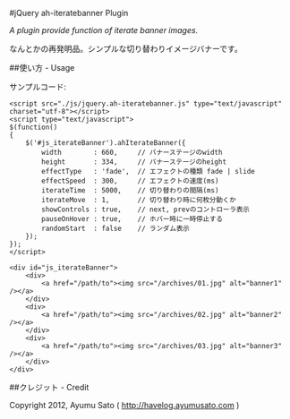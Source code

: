 #jQuery ah-iteratebanner Plugin

*A plugin provide function of iterate banner images.*

なんとかの再発明品。シンプルな切り替わりイメージバナーです。

##使い方 - Usage

サンプルコード:

    <script src="./js/jquery.ah-iteratebanner.js" type="text/javascript" charset="utf-8"></script>
    <script type="text/javascript">
    $(function()
    {
        $('#js_iterateBanner').ahIterateBanner({
            width        : 660,     // バナーステージのwidth
            height       : 334,     // バナーステージのheight
            effectType   : 'fade',  // エフェクトの種類 fade | slide
            effectSpeed  : 300,     // エフェクトの速度(ms)
            iterateTime  : 5000,    // 切り替わりの間隔(ms)
            iterateMove  : 1,       // 切り替わり時に何枚分動くか
            showControls : true,    // next, prevのコントローラ表示
            pauseOnHover : true,    // ホバー時に一時停止する
            randomStart  : false    // ランダム表示
        });
    });
    </script>

    <div id="js_iterateBanner">
        <div>
            <a href="/path/to"><img src="/archives/01.jpg" alt="banner1" /></a>
        </div>
        <div>
            <a href="/path/to"><img src="/archives/02.jpg" alt="banner2" /></a>
        </div>
        <div>
            <a href="/path/to"><img src="/archives/03.jpg" alt="banner3" /></a>
        </div>
    </div>

##クレジット - Credit

Copyright 2012, Ayumu Sato ( http://havelog.ayumusato.com )